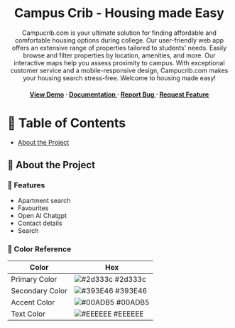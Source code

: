 <div align='center'>

<h1>Campus Crib - Housing made Easy</h1>
<p>Campucrib.com is your ultimate solution for finding affordable and comfortable housing options during college. Our user-friendly web app offers an extensive range of properties tailored to students' needs. Easily browse and filter properties by location, amenities, and more. Our interactive maps help you assess proximity to campus. With exceptional customer service and a mobile-responsive design, Campucrib.com makes your housing search stress-free. Welcome to housing made easy!</p>

<h4> <a href=https://campuscrib.netlify.app/>View Demo</a> <span> · </span> <a href="https://github.com/goutham6045/CampusCrib/blob/master/README.md"> Documentation </a> <span> · </span> <a href="https://github.com/goutham6045/CampusCrib/issues"> Report Bug </a> <span> · </span> <a href="https://github.com/goutham6045/CampusCrib/issues"> Request Feature </a> </h4>


</div>

# :notebook_with_decorative_cover: Table of Contents

- [About the Project](#star2-about-the-project)


## :star2: About the Project

### :dart: Features
- Apartment search
- Favourites
- Open AI Chatgpt
- Contact details
- Search


### :art: Color Reference
| Color | Hex |
| --------------- | ---------------------------------------------------------------- |
| Primary Color | ![#2d333c](https://via.placeholder.com/10/2d333c?text=+) #2d333c |
| Secondary Color | ![#393E46](https://via.placeholder.com/10/393E46?text=+) #393E46 |
| Accent Color | ![#00ADB5](https://via.placeholder.com/10/00ADB5?text=+) #00ADB5 |
| Text Color | ![#EEEEEE](https://via.placeholder.com/10/EEEEEE?text=+) #EEEEEE |
